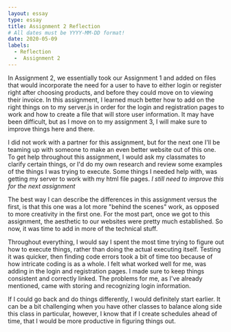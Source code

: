 ```yaml
---
layout: essay
type: essay
title: Assignment 2 Reflection
# All dates must be YYYY-MM-DD format!
date: 2020-05-09
labels:
  - Reflection 
  -  Assignment 2
---
```


  In Assignment 2, we essentially took our Assignment 1 and added on files that would incorporate the need for a user to have to either login or register right after choosing products, and before they could move on to viewing their invoice. In this assignment, I learned much better how to add on the right things on to my server.js in order for the login and registration pages to work and how to create a file that will store user information. It may have been difficult, but as I move on to my assignment 3, I will make sure to improve things here and there. 
  
  I did not work with a partner for this assignment, but for the next one I'll be teaming up with someone to make an even better website out of this one. To get help throughout this assignment, I would ask my classmates to clarify certain things, or I'd do my own research and review some examples of the things I was trying to execute. Some things I needed help with, was getting my server to work with my html file pages. *I still need to improve this for the next assignment*
  
  The best way I can describe the differences in this assignment versus the first, is that this one was a lot more "behind the scenes" work, as opposed to more creativity in the first one. For the most part, once we got to this assignment, the aesthetic to our websites were pretty much established. So now, it was time to add in more of the technical stuff.
  
  Throughout everything, I would say I spent the most time trying to figure out how to execute things, rather than doing the actual executing itself. Testing it was quicker, then finding code errors took a bit of time too because of how intricate coding is as a whole. I felt what worked well for me, was adding in the login and registration pages. I made sure to keep things consistent and correctly linked. The problems for me, as I've already mentioned, came with storing and recognizing login information.
  
  If I could go back and do things differently, I would definitely start earlier. It can be a bit challenging when you have other classes to balance along side this class in particular, however, I know that if I create schedules ahead of time, that I would be more productive in figuring things out. 
  
  
  
 
 

 

  
